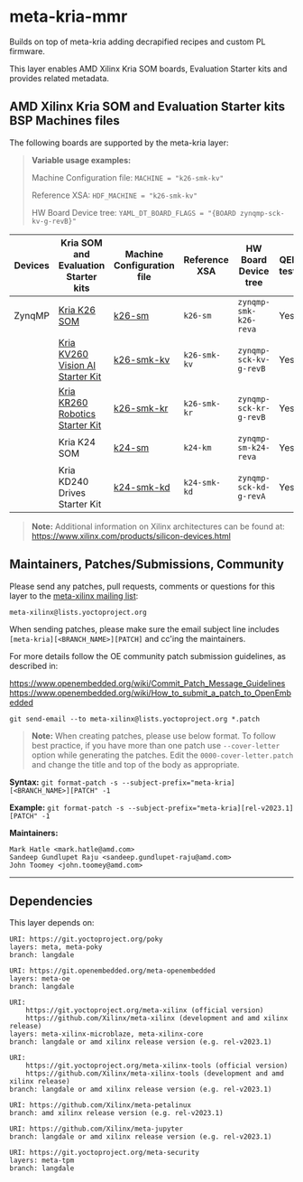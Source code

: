 # meta-kria-mmr

Builds on top of meta-kria adding decrapified recipes and custom PL firmware.

This layer enables AMD Xilinx Kria SOM boards, Evaluation Starter kits and
provides related metadata.

## AMD Xilinx Kria SOM and Evaluation Starter kits BSP Machines files

The following boards are supported by the meta-kria layer:

> **Variable usage examples:**
>
> Machine Configuration file: `MACHINE = "k26-smk-kv"`
>
> Reference XSA: `HDF_MACHINE = "k26-smk-kv"`
>
> HW Board Device tree: `YAML_DT_BOARD_FLAGS = "{BOARD zynqmp-sck-kv-g-revB}"`

| Devices | Kria SOM and Evaluation Starter kits                                                                        | Machine Configuration file                 | Reference XSA | HW Board Device tree   | QEMU tested | HW tested |
|---------|-------------------------------------------------------------------------------------------------------------|--------------------------------------------|---------------|------------------------|-------------|-----------|
| ZynqMP  | [Kria K26 SOM](https://www.xilinx.com/products/som/kria/k26c-commercial.html)                               | [k26-sm](conf/machine/k26-sm.conf)         | `k26-sm`      | `zynqmp-smk-k26-reva`  | Yes         | Yes       |
|         | [Kria KV260 Vision AI Starter Kit](https://www.xilinx.com/products/som/kria/kv260-vision-starter-kit.html)  | [k26-smk-kv](conf/machine/k26-smk-kv.conf) | `k26-smk-kv`  | `zynqmp-sck-kv-g-revB` | Yes         | Yes       |
|         | [Kria KR260 Robotics Starter Kit](https://www.xilinx.com/products/som/kria/kr260-robotics-starter-kit.html) | [k26-smk-kr](conf/machine/k26-smk-kr.conf) | `k26-smk-kr`  | `zynqmp-sck-kr-g-revB` | Yes         | Yes       |
|         | Kria K24 SOM                                                                                                | [k24-sm](conf/machine/k24-sm.conf)         | `k24-km`      | `zynqmp-sm-k24-reva`   | Yes         | Yes       |
|         | Kria KD240 Drives Starter Kit                                                                               | [k24-smk-kd](conf/machine/k24-smk-kd.conf) | `k24-smk-kd`  | `zynqmp-sck-kd-g-revA` | Yes         | Yes       |

> **Note:** Additional information on Xilinx architectures can be found at:
	https://www.xilinx.com/products/silicon-devices.html

## Maintainers, Patches/Submissions, Community

Please send any patches, pull requests, comments or questions for this layer to
the [meta-xilinx mailing list](https://lists.yoctoproject.org/g/meta-xilinx):

	meta-xilinx@lists.yoctoproject.org

When sending patches, please make sure the email subject line includes
`[meta-kria][<BRANCH_NAME>][PATCH]` and cc'ing the maintainers.

For more details follow the OE community patch submission guidelines, as described in:

https://www.openembedded.org/wiki/Commit_Patch_Message_Guidelines
https://www.openembedded.org/wiki/How_to_submit_a_patch_to_OpenEmbedded

`git send-email --to meta-xilinx@lists.yoctoproject.org *.patch`

> **Note:** When creating patches, please use below format. To follow best practice,
> if you have more than one patch use `--cover-letter` option while generating the
> patches. Edit the `0000-cover-letter.patch` and change the title and top of the
> body as appropriate.

**Syntax:**
`git format-patch -s --subject-prefix="meta-kria][<BRANCH_NAME>][PATCH" -1`

**Example:**
`git format-patch -s --subject-prefix="meta-kria][rel-v2023.1][PATCH" -1`

**Maintainers:**

	Mark Hatle <mark.hatle@amd.com>
	Sandeep Gundlupet Raju <sandeep.gundlupet-raju@amd.com>
	John Toomey <john.toomey@amd.com>
---
## Dependencies

This layer depends on:

	URI: https://git.yoctoproject.org/poky
	layers: meta, meta-poky
	branch: langdale

	URI: https://git.openembedded.org/meta-openembedded
	layers: meta-oe
	branch: langdale

	URI:
        https://git.yoctoproject.org/meta-xilinx (official version)
        https://github.com/Xilinx/meta-xilinx (development and amd xilinx release)
	layers: meta-xilinx-microblaze, meta-xilinx-core
	branch: langdale or amd xilinx release version (e.g. rel-v2023.1)

	URI:
        https://git.yoctoproject.org/meta-xilinx-tools (official version)
        https://github.com/Xilinx/meta-xilinx-tools (development and amd xilinx release)
	branch: langdale or amd xilinx release version (e.g. rel-v2023.1)

	URI: https://github.com/Xilinx/meta-petalinux
	branch: amd xilinx release version (e.g. rel-v2023.1)

	URI: https://github.com/Xilinx/meta-jupyter
	branch: langdale or amd xilinx release version (e.g. rel-v2023.1)

	URI: https://git.yoctoproject.org/meta-security
	layers: meta-tpm
	branch: langdale

